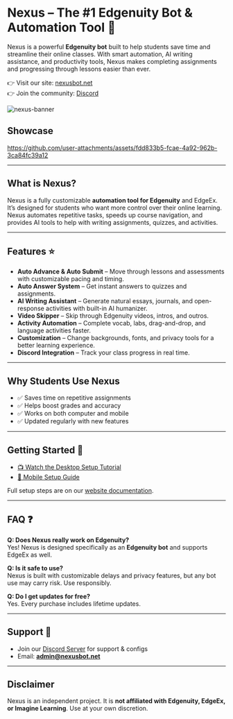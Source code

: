 # Nexus – The #1 Edgenuity Bot & Automation Tool 🚀  

Nexus is a powerful **Edgenuity bot** built to help students save time and streamline their online classes. With smart automation, AI writing assistance, and productivity tools, Nexus makes completing assignments and progressing through lessons easier than ever.  

👉 Visit our site: [nexusbot.net](https://nexusbot.net)  
👉 Join the community: [Discord](https://discord.gg/nexusbot)  

![nexus-banner](https://github.com/user-attachments/assets/eb84b158-4e94-467f-88d9-086eacefc254)

## Showcase

https://github.com/user-attachments/assets/fdd833b5-fcae-4a92-962b-3ca84fc39a12

---

## What is Nexus?  

Nexus is a fully customizable **automation tool for Edgenuity** and EdgeEx. It’s designed for students who want more control over their online learning. Nexus automates repetitive tasks, speeds up course navigation, and provides AI tools to help with writing assignments, quizzes, and activities.  

---

## Features ⭐  

- **Auto Advance & Auto Submit** – Move through lessons and assessments with customizable pacing and timing.  
- **Auto Answer System** – Get instant answers to quizzes and assignments.  
- **AI Writing Assistant** – Generate natural essays, journals, and open-response activities with built-in AI humanizer.  
- **Video Skipper** – Skip through Edgenuity videos, intros, and outros.  
- **Activity Automation** – Complete vocab, labs, drag-and-drop, and language activities faster.  
- **Customization** – Change backgrounds, fonts, and privacy tools for a better learning experience.  
- **Discord Integration** – Track your class progress in real time.  

---

## Why Students Use Nexus  

- ✅ Saves time on repetitive assignments  
- ✅ Helps boost grades and accuracy  
- ✅ Works on both computer and mobile  
- ✅ Updated regularly with new features  

---

## Getting Started 🚀  

- [📺 Watch the Desktop Setup Tutorial](https://streamable.com/lcj3fo)  
- [📱 Mobile Setup Guide](https://youtu.be/CD08NKz9sOE)  

Full setup steps are on our [website documentation](https://nexusbot.net).  

---

## FAQ ❓  

**Q: Does Nexus really work on Edgenuity?**  
Yes! Nexus is designed specifically as an **Edgenuity bot** and supports EdgeEx as well.  

**Q: Is it safe to use?**  
Nexus is built with customizable delays and privacy features, but any bot use may carry risk. Use responsibly.  

**Q: Do I get updates for free?**  
Yes. Every purchase includes lifetime updates.  

---

## Support 💬  

- Join our [Discord Server](https://discord.gg/nexusbot) for support & configs  
- Email: **admin@nexusbot.net**

---

## Disclaimer  

Nexus is an independent project. It is **not affiliated with Edgenuity, EdgeEx, or Imagine Learning**. Use at your own discretion.  
